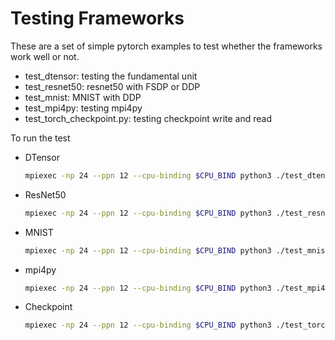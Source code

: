 # Testing Frameworks

These are a set of simple pytorch examples to test whether the frameworks work well or not.

- test_dtensor: testing the fundamental unit
- test_resnet50: resnet50 with FSDP or DDP
- test_mnist: MNIST with DDP
- test_mpi4py: testing mpi4py
- test_torch_checkpoint.py: testing checkpoint write and read

To run the test

* DTensor
  ```bash
  mpiexec -np 24 --ppn 12 --cpu-binding $CPU_BIND python3 ./test_dtensor.py --tp-size 8 --dim 96
  ```

* ResNet50
  ```bash
  mpiexec -np 24 --ppn 12 --cpu-binding $CPU_BIND python3 ./test_resnet50.py
  ```

* MNIST
  ```bash
  mpiexec -np 24 --ppn 12 --cpu-binding $CPU_BIND python3 ./test_mnist.py
  ```

* mpi4py
  ```bash
  mpiexec -np 24 --ppn 12 --cpu-binding $CPU_BIND python3 ./test_mpi4py.py
  ```

* Checkpoint
  ```bash
  mpiexec -np 24 --ppn 12 --cpu-binding $CPU_BIND python3 ./test_torch_checkpoint.py --output-folder /tmp/
  ```


